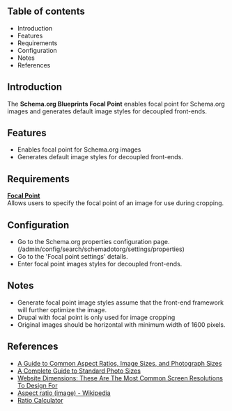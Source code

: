 Table of contents
-----------------

* Introduction
* Features
* Requirements
* Configuration
* Notes
* References


Introduction
------------

The **Schema.org Blueprints Focal Point** enables focal point for Schema.org
images and generates default image styles for decoupled front-ends.


Features
--------

- Enables focal point for Schema.org images
- Generates default image styles for decoupled front-ends.


Requirements
------------

**[Focal Point](https://www.drupal.org/project/focal_point)**    
Allows users to specify the focal point of an image for use during cropping.


Configuration
-------------

- Go to the Schema.org properties configuration page.  
  (/admin/config/search/schemadotorg/settings/properties)
- Go to the 'Focal point settings' details.
- Enter focal point images styles for decoupled front-ends.


Notes
-----

- Generate focal point image styles assume that the front-end framework will
  further optimize the image.
- Drupal with focal point is  only used for image cropping
- Original images should be horizontal with minimum width of 1600 pixels.


References
----------

- [A Guide to Common Aspect Ratios, Image Sizes, and Photograph Sizes ](https://www.shutterstock.com/blog/common-aspect-ratios-photo-image-sizes)
- [A Complete Guide to Standard Photo Sizes](https://www.adobe.com/my_en/creativecloud/photography/discover/standard-photo-sizes.html)
- [Website Dimensions: These Are The Most Common Screen Resolutions To Design For](https://www.designrush.com/agency/web-development-companies/trends/website-dimensions)
- [Aspect ratio (image) - Wikipedia](https://en.m.wikipedia.org/wiki/Aspect_ratio_(image)#Some_common_examples)
- [Ratio Calculator](https://www.calculatorsoup.com/calculators/math/ratios.php)
